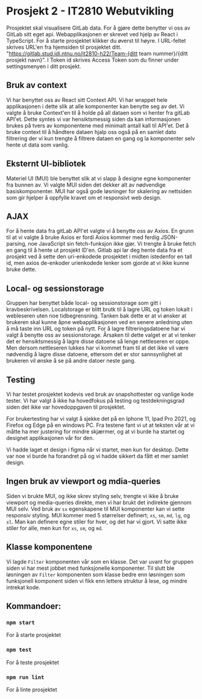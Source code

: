 # Prosjekt 2 - IT2810 Webutvikling

Prosjektet skal visualisere GitLab data. For å gjøre dette benytter vi oss av GitLab sitt eget api. Webapplikasjonen er skrevet ved hjelp av React i TypeScript. For å starte prosjektet klikker du øverst til høyre. I URL-feltet skrives URL'en fra hjemsiden til prosjektet ditt. "https://gitlab.stud.idi.ntnu.no/it2810-h22/Team-{ditt team nummer}/{ditt prosjekt navn}". I Token id skrives Access Token som du finner under settingsmenyen i ditt prosjekt.

## Bruk av context

Vi har benyttet oss av React sitt Context API. Vi har wrappet hele applikasjonen i dette slik at alle komponenter kan benytte seg av det. Vi valgte å bruke Context'en til å holde på all dataen som vi henter fra gitLab API'et. Dette syntes vi var hensiktsmessig siden da kan informasjonen brukes på tvers av komponentene med minimalt antall kall til API'et. Det å bruke context til å håndtere dataen hjalp oss også på en samlet dato filtrering der vi kun trengte å filtrere dataen en gang og la komponenter selv hente ut data som vanlig.

## Eksternt UI-bibliotek

Materiel UI (MUI) ble benyttet slik at vi slapp å designe egne komponenter fra bunnen av. Vi valgte MUI siden det dekker alt av nødvendige basiskomponenter. MUI har også gode løsninger for skalering av nettsiden som gir hjelper å oppfylle kravet om et responsivt web design.

## AJAX

For å hente data fra gitLab API'et valgte vi å benytte oss av Axios. En grunn til at vi valgte å bruke Axios er fordi Axios kommer med ferdig JSON-parsing, noe JavaScript sin fetch-funksjon ikke gjør. Vi trengte å bruke fetch en gang til å hente ut prosjekt ID'en. Gitlab api lar deg hente data fra et prosjekt ved å sette den uri-enkodede prosjektet i midten istedenfor en tall id, men axios de-enkoder urienkodede lenker som gjorde at vi ikke kunne bruke dette.

## Local- og sessionstorage

Gruppen har benyttet både local- og sessionstorage som gitt i kravbeskrivelsen. Localstorage er blitt brutk til å lagre URL og token lokalt i webleseren uten noe tidbegrensning. Tanken bak dette er at vi ønsker at brukeren skal kunne åpne webapplikasjonen ved en senere anledning uten å må taste inn URL og token på nytt. For å lagre filtreringsdatoene har vi valgt å benytte oss av sessionstorage. Årsaken til dette valget er at vi tenker det er hensiktsmessig å lagre disse datoene så lenge nettleseren er oppe. Men dersom nettleseren lukkes har vi kommet fram til at det ikke vil være nødvendig å lagre disse datoene, ettersom det er stor sannsynlighet at brukeren vil ønske å se på andre datoer neste gang.

## Testing

Vi har testet prosjektet kodevis ved bruk av snapshottester og vanlige kode tester. Vi har valgt å ikke ha hovedfokus på testing og testdekningsgrad siden det ikke var hovedoppgaven til prosjektet.

For brukertesting har vi valgt å sjekke det på en Iphone 11, Ipad Pro 2021, og Firefox og Edge på en windows PC. Fra testene fant vi ut at teksten vår at vi måtte ha mer justering for mindre skjærmer, og at vi burde ha startet og designet applikasjonen vår for den.

Vi hadde laget et design i figma når vi startet, men kun for desktop. Dette var noe vi burde ha forandret på og vi hadde sikkert da fått et mer samlet design.

## Ingen bruk av viewport og mdia-queries

Siden vi brukte MUI, og ikke skrev styling selv, trengte vi ikke å bruke viewport og media-queries direkte, men vi har brukt det indirekte gjennom MUI selv. Ved bruk av `sx` egenskapene til MUI komponenter kan vi sette responsiv styling. MUI kommer med 5 størrelser definert; `xs`, `sm`, `md`, `lg`, og `xl`. Man kan definere egne stiler for hver, og det har vi gjort. Vi satte ikke stiler for alle, men kun for `xs`, `sm`, og `md`.

## Klasse komponentene

Vi lagde `Filter` komponenten vår som en klasse. Det var uvant for gruppen siden vi har mest jobbet med funksjonelle komponenter. Til slutt ble løsningen av `Filter` komponenten som klasse bedre enn løsningen som funksjonell komponent siden vi fikk enn lettere struktur å lese, og mindre intrekat kode.

## Kommandoer:
### `npm start`
For å starte prosjektet
### `npm test`
For å teste prosjektet
### `npm run lint`
For å linte prosjektet
